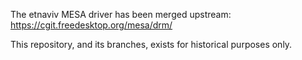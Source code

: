 The etnaviv MESA driver has been merged upstream: https://cgit.freedesktop.org/mesa/drm/

This repository, and its branches, exists for historical purposes only.
